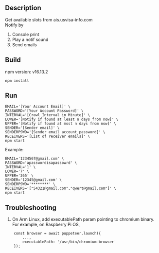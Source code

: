 ## Description
Get available slots from ais.usvisa-info.com  
Notify by  
<ol>
    <li>Console print</li>
    <li>Play a notif sound</li>
    <li>Send emails</li>
</ol>

## Build
npm version: v16.13.2
```
npm install
```

## Run
```
EMAIL='[Your Account Email]' \
PASSWORD='[Your Account Password]' \
INTERVAL='[Crawl Interval in Minute]' \
LOWER='[Notify if found at least n days from now]' \
UPPER='[Notify if found at most n days from now]' \
SENDER='[Sender email]' \
SENDERPSWD='[Sender email account password]' \
RECEIVERS='[List of receiver emails]' \
npm start
```

Example:
```
EMAIL='1234567@gmail.com' \
PASSWORD='apasswordisapassowrd' \
INTERVAL='1' \
LOWER='7' \
UPPER='365' \
SENDER='12345@gmail.com' \
SENDERPSWD='********' \
RECEIVERS='["54321@gmail.com","qwert@gmail.com"]' \
npm start
```

## Troubleshooting
1. On Arm Linux, add executablePath param pointing to chromium binary. For example, on Raspberry Pi OS, 
```
    const browser = await puppeteer.launch({
        ...,
        executablePath: '/usr/bin/chromium-browser'
    });
```